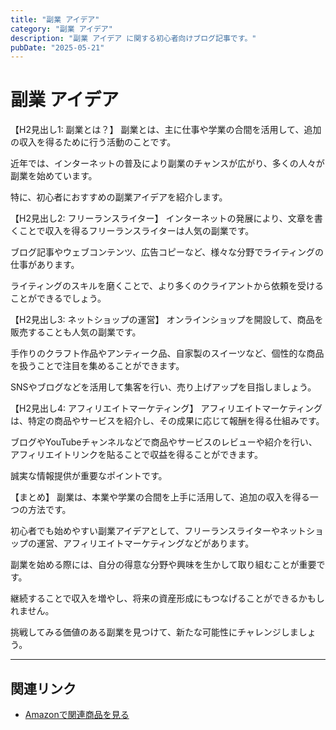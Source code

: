 ```yaml
---
title: "副業 アイデア"
category: "副業 アイデア"
description: "副業 アイデア に関する初心者向けブログ記事です。"
pubDate: "2025-05-21"
---
```


# 副業 アイデア

【H2見出し1: 副業とは？】
副業とは、主に仕事や学業の合間を活用して、追加の収入を得るために行う活動のことです。

近年では、インターネットの普及により副業のチャンスが広がり、多くの人々が副業を始めています。

特に、初心者におすすめの副業アイデアを紹介します。



【H2見出し2: フリーランスライター】
インターネットの発展により、文章を書くことで収入を得るフリーランスライターは人気の副業です。

ブログ記事やウェブコンテンツ、広告コピーなど、様々な分野でライティングの仕事があります。

ライティングのスキルを磨くことで、より多くのクライアントから依頼を受けることができるでしょう。



【H2見出し3: ネットショップの運営】
オンラインショップを開設して、商品を販売することも人気の副業です。

手作りのクラフト作品やアンティーク品、自家製のスイーツなど、個性的な商品を扱うことで注目を集めることができます。

SNSやブログなどを活用して集客を行い、売り上げアップを目指しましょう。



【H2見出し4: アフィリエイトマーケティング】
アフィリエイトマーケティングは、特定の商品やサービスを紹介し、その成果に応じて報酬を得る仕組みです。

ブログやYouTubeチャンネルなどで商品やサービスのレビューや紹介を行い、アフィリエイトリンクを貼ることで収益を得ることができます。

誠実な情報提供が重要なポイントです。



【まとめ】
副業は、本業や学業の合間を上手に活用して、追加の収入を得る一つの方法です。

初心者でも始めやすい副業アイデアとして、フリーランスライターやネットショップの運営、アフィリエイトマーケティングなどがあります。

副業を始める際には、自分の得意な分野や興味を生かして取り組むことが重要です。

継続することで収入を増やし、将来の資産形成にもつなげることができるかもしれません。

挑戦してみる価値のある副業を見つけて、新たな可能性にチャレンジしましょう。



---

## 関連リンク

- [Amazonで関連商品を見る](https://www.amazon.co.jp/s?k=%E5%89%AF%E6%A5%AD+%E3%82%A2%E3%82%A4%E3%83%87%E3%82%A2&tag=autowritehubai-22)
